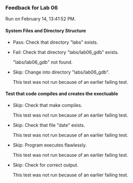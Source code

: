 ### Feedback for Lab 06

Run on February 14, 13:41:52 PM.


#### System Files and Directory Structure

+ Pass: Check that directory "labs" exists.

+ Fail: Check that directory "labs/lab06_gdb" exists.

     "labs/lab06_gdb" not found.

+ Skip: Change into directory "labs/lab06_gdb".

  This test was not run because of an earlier failing test.


#### Test that code compiles and creates the exectuable

+ Skip: Check that make compiles.

  This test was not run because of an earlier failing test.

+ Skip: Check that file "date" exists.

  This test was not run because of an earlier failing test.

+ Skip: Program executes flawlessly.

  This test was not run because of an earlier failing test.

+ Skip: Check for correct output.

  This test was not run because of an earlier failing test.

